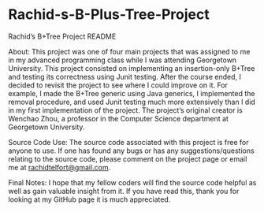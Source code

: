 # Rachid-s-B-Plus-Tree-Project

Rachid’s B+Tree Project README

About: This project was one of four main projects that was assigned to me in my advanced programming class while I was attending Georgetown University. This project consisted on implementing an insertion-only B+Tree and testing its correctness using Junit testing. After the course ended, I decided to revisit the project to see where I could improve on it. For example, I made the B+Tree generic using Java generics, I implemented the removal procedure, and used Junit testing much more extensively than I did in my first implementation of the project. The project’s original creator is Wenchao Zhou, a professor in the Computer Science department at Georgetown University.

Source Code Use: The source code associated with this project is free for anyone to use. If one has found any bugs or has any suggestions/questions relating to the source code, please comment on the project page or email me at rachidtelfort@gmail.com.

Final Notes: I hope that my fellow coders will find the source code helpful as well as gain valuable insight from it. If you have read this, thank you for looking at my GitHub page it is much appreciated.

